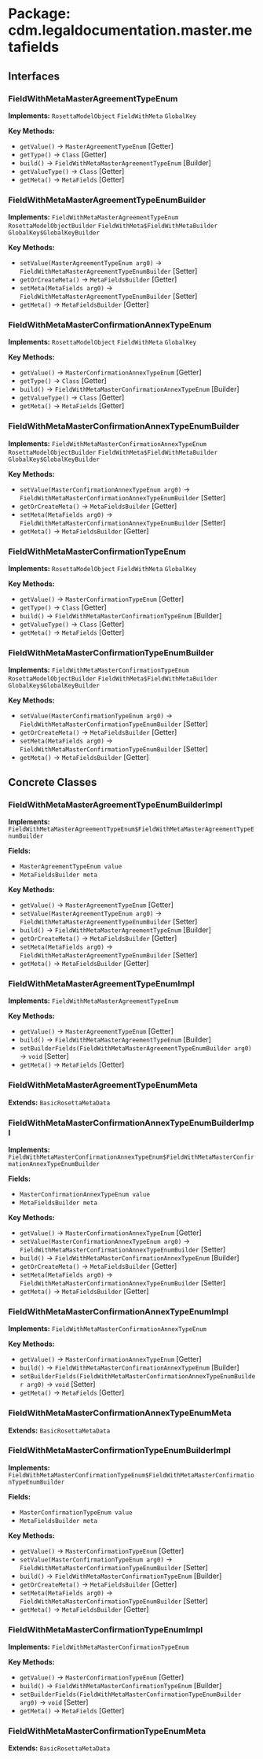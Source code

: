 # Package: cdm.legaldocumentation.master.metafields

## Interfaces

### FieldWithMetaMasterAgreementTypeEnum
**Implements:** `RosettaModelObject` `FieldWithMeta` `GlobalKey` 

**Key Methods:**
- `getValue()` → `MasterAgreementTypeEnum` [Getter]
- `getType()` → `Class` [Getter]
- `build()` → `FieldWithMetaMasterAgreementTypeEnum` [Builder]
- `getValueType()` → `Class` [Getter]
- `getMeta()` → `MetaFields` [Getter]

### FieldWithMetaMasterAgreementTypeEnumBuilder
**Implements:** `FieldWithMetaMasterAgreementTypeEnum` `RosettaModelObjectBuilder` `FieldWithMeta$FieldWithMetaBuilder` `GlobalKey$GlobalKeyBuilder` 

**Key Methods:**
- `setValue(MasterAgreementTypeEnum arg0)` → `FieldWithMetaMasterAgreementTypeEnumBuilder` [Setter]
- `getOrCreateMeta()` → `MetaFieldsBuilder` [Getter]
- `setMeta(MetaFields arg0)` → `FieldWithMetaMasterAgreementTypeEnumBuilder` [Setter]
- `getMeta()` → `MetaFieldsBuilder` [Getter]

### FieldWithMetaMasterConfirmationAnnexTypeEnum
**Implements:** `RosettaModelObject` `FieldWithMeta` `GlobalKey` 

**Key Methods:**
- `getValue()` → `MasterConfirmationAnnexTypeEnum` [Getter]
- `getType()` → `Class` [Getter]
- `build()` → `FieldWithMetaMasterConfirmationAnnexTypeEnum` [Builder]
- `getValueType()` → `Class` [Getter]
- `getMeta()` → `MetaFields` [Getter]

### FieldWithMetaMasterConfirmationAnnexTypeEnumBuilder
**Implements:** `FieldWithMetaMasterConfirmationAnnexTypeEnum` `RosettaModelObjectBuilder` `FieldWithMeta$FieldWithMetaBuilder` `GlobalKey$GlobalKeyBuilder` 

**Key Methods:**
- `setValue(MasterConfirmationAnnexTypeEnum arg0)` → `FieldWithMetaMasterConfirmationAnnexTypeEnumBuilder` [Setter]
- `getOrCreateMeta()` → `MetaFieldsBuilder` [Getter]
- `setMeta(MetaFields arg0)` → `FieldWithMetaMasterConfirmationAnnexTypeEnumBuilder` [Setter]
- `getMeta()` → `MetaFieldsBuilder` [Getter]

### FieldWithMetaMasterConfirmationTypeEnum
**Implements:** `RosettaModelObject` `FieldWithMeta` `GlobalKey` 

**Key Methods:**
- `getValue()` → `MasterConfirmationTypeEnum` [Getter]
- `getType()` → `Class` [Getter]
- `build()` → `FieldWithMetaMasterConfirmationTypeEnum` [Builder]
- `getValueType()` → `Class` [Getter]
- `getMeta()` → `MetaFields` [Getter]

### FieldWithMetaMasterConfirmationTypeEnumBuilder
**Implements:** `FieldWithMetaMasterConfirmationTypeEnum` `RosettaModelObjectBuilder` `FieldWithMeta$FieldWithMetaBuilder` `GlobalKey$GlobalKeyBuilder` 

**Key Methods:**
- `setValue(MasterConfirmationTypeEnum arg0)` → `FieldWithMetaMasterConfirmationTypeEnumBuilder` [Setter]
- `getOrCreateMeta()` → `MetaFieldsBuilder` [Getter]
- `setMeta(MetaFields arg0)` → `FieldWithMetaMasterConfirmationTypeEnumBuilder` [Setter]
- `getMeta()` → `MetaFieldsBuilder` [Getter]

## Concrete Classes

### FieldWithMetaMasterAgreementTypeEnumBuilderImpl
**Implements:** `FieldWithMetaMasterAgreementTypeEnum$FieldWithMetaMasterAgreementTypeEnumBuilder` 

**Fields:**
- `MasterAgreementTypeEnum value`
- `MetaFieldsBuilder meta`

**Key Methods:**
- `getValue()` → `MasterAgreementTypeEnum` [Getter]
- `setValue(MasterAgreementTypeEnum arg0)` → `FieldWithMetaMasterAgreementTypeEnumBuilder` [Setter]
- `build()` → `FieldWithMetaMasterAgreementTypeEnum` [Builder]
- `getOrCreateMeta()` → `MetaFieldsBuilder` [Getter]
- `setMeta(MetaFields arg0)` → `FieldWithMetaMasterAgreementTypeEnumBuilder` [Setter]
- `getMeta()` → `MetaFieldsBuilder` [Getter]

### FieldWithMetaMasterAgreementTypeEnumImpl
**Implements:** `FieldWithMetaMasterAgreementTypeEnum` 

**Key Methods:**
- `getValue()` → `MasterAgreementTypeEnum` [Getter]
- `build()` → `FieldWithMetaMasterAgreementTypeEnum` [Builder]
- `setBuilderFields(FieldWithMetaMasterAgreementTypeEnumBuilder arg0)` → `void` [Setter]
- `getMeta()` → `MetaFields` [Getter]

### FieldWithMetaMasterAgreementTypeEnumMeta
**Extends:** `BasicRosettaMetaData` 

### FieldWithMetaMasterConfirmationAnnexTypeEnumBuilderImpl
**Implements:** `FieldWithMetaMasterConfirmationAnnexTypeEnum$FieldWithMetaMasterConfirmationAnnexTypeEnumBuilder` 

**Fields:**
- `MasterConfirmationAnnexTypeEnum value`
- `MetaFieldsBuilder meta`

**Key Methods:**
- `getValue()` → `MasterConfirmationAnnexTypeEnum` [Getter]
- `setValue(MasterConfirmationAnnexTypeEnum arg0)` → `FieldWithMetaMasterConfirmationAnnexTypeEnumBuilder` [Setter]
- `build()` → `FieldWithMetaMasterConfirmationAnnexTypeEnum` [Builder]
- `getOrCreateMeta()` → `MetaFieldsBuilder` [Getter]
- `setMeta(MetaFields arg0)` → `FieldWithMetaMasterConfirmationAnnexTypeEnumBuilder` [Setter]
- `getMeta()` → `MetaFieldsBuilder` [Getter]

### FieldWithMetaMasterConfirmationAnnexTypeEnumImpl
**Implements:** `FieldWithMetaMasterConfirmationAnnexTypeEnum` 

**Key Methods:**
- `getValue()` → `MasterConfirmationAnnexTypeEnum` [Getter]
- `build()` → `FieldWithMetaMasterConfirmationAnnexTypeEnum` [Builder]
- `setBuilderFields(FieldWithMetaMasterConfirmationAnnexTypeEnumBuilder arg0)` → `void` [Setter]
- `getMeta()` → `MetaFields` [Getter]

### FieldWithMetaMasterConfirmationAnnexTypeEnumMeta
**Extends:** `BasicRosettaMetaData` 

### FieldWithMetaMasterConfirmationTypeEnumBuilderImpl
**Implements:** `FieldWithMetaMasterConfirmationTypeEnum$FieldWithMetaMasterConfirmationTypeEnumBuilder` 

**Fields:**
- `MasterConfirmationTypeEnum value`
- `MetaFieldsBuilder meta`

**Key Methods:**
- `getValue()` → `MasterConfirmationTypeEnum` [Getter]
- `setValue(MasterConfirmationTypeEnum arg0)` → `FieldWithMetaMasterConfirmationTypeEnumBuilder` [Setter]
- `build()` → `FieldWithMetaMasterConfirmationTypeEnum` [Builder]
- `getOrCreateMeta()` → `MetaFieldsBuilder` [Getter]
- `setMeta(MetaFields arg0)` → `FieldWithMetaMasterConfirmationTypeEnumBuilder` [Setter]
- `getMeta()` → `MetaFieldsBuilder` [Getter]

### FieldWithMetaMasterConfirmationTypeEnumImpl
**Implements:** `FieldWithMetaMasterConfirmationTypeEnum` 

**Key Methods:**
- `getValue()` → `MasterConfirmationTypeEnum` [Getter]
- `build()` → `FieldWithMetaMasterConfirmationTypeEnum` [Builder]
- `setBuilderFields(FieldWithMetaMasterConfirmationTypeEnumBuilder arg0)` → `void` [Setter]
- `getMeta()` → `MetaFields` [Getter]

### FieldWithMetaMasterConfirmationTypeEnumMeta
**Extends:** `BasicRosettaMetaData` 

